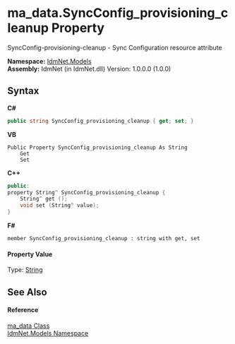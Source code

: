 # ma_data.SyncConfig_provisioning_cleanup Property 
 

SyncConfig-provisioning-cleanup - Sync Configuration resource attribute

**Namespace:**&nbsp;<a href="N_IdmNet_Models">IdmNet.Models</a><br />**Assembly:**&nbsp;IdmNet (in IdmNet.dll) Version: 1.0.0.0 (1.0.0)

## Syntax

**C#**<br />
``` C#
public string SyncConfig_provisioning_cleanup { get; set; }
```

**VB**<br />
``` VB
Public Property SyncConfig_provisioning_cleanup As String
	Get
	Set
```

**C++**<br />
``` C++
public:
property String^ SyncConfig_provisioning_cleanup {
	String^ get ();
	void set (String^ value);
}
```

**F#**<br />
``` F#
member SyncConfig_provisioning_cleanup : string with get, set

```


#### Property Value
Type: <a href="http://msdn2.microsoft.com/en-us/library/s1wwdcbf" target="_blank">String</a>

## See Also


#### Reference
<a href="T_IdmNet_Models_ma_data">ma_data Class</a><br /><a href="N_IdmNet_Models">IdmNet.Models Namespace</a><br />